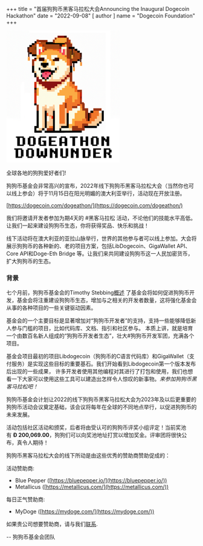 +++
title = "首届狗狗币黑客马拉松大会Announcing the Inaugural Dogecoin Hackathon"
date = "2022-09-08"
[ author ]
  name = "Dogecoin Foundation"
+++


<img src="/dogeathon-logo.png" class='center' width='300'/>

全球各地的狗狗爱好者们!

狗狗币基金会非常高兴的宣布，2022年线下狗狗币黑客马拉松大会（当然你也可以线上参会）将于11月15日在阳光明媚的澳大利亚举行，活动现在开放注册。

[https://dogecoin.com/dogeathon/](https://dogecoin.com/dogeathon/)

我们将邀请开发者参加为期4天的 #黑客马拉松 活动，不论他们的技能水平高低。让我们一起来建设狗狗币生态，你将获得奖品、快乐和挑战！

线下活动将在澳大利亚的亚拉山脉举行，世界的其他参与者可以线上参加。大会将展示狗狗币的各种新的、老的项目方案，包括LibDogecoin、GigaWallet API、Core API和Doge-Eth Bridge 等。让我们来共同建设狗狗币这一人民加密货币，扩大狗狗币的生态。

### 背景

七个月前，狗狗币基金会的Timothy Stebbing[概述](https://foundation.dogecoin.com/blog/2022-02-15-tjstebbing/) 了基金会将如何促进狗狗币开发，基金会将注重建设狗狗币生态，增加与之相关的开发者数量，这将强化基金会从事的各种项目的一些关键驱动因素。

基金会的一个主要目标是显著增加对“狗狗币开发者”的支持，支持一些能够降低新人参与门槛的项目，比如代码库、文档、指引和社区参与。 本质上讲，就是培育一个由数百名新人组成的“狗狗币开发者生态”，壮大#狗狗币开发军团，充满各个项目。

基金会项目最初的项目Libdogecoin（狗狗币的C语言代码库）和GigaWallet（支付服务）是实现这些目标的重要基石。我们开始看到Libdogecoin第一个版本发布后出现的一些成果，
许多开发者使用其他编程对其进行了打包和使用，我们也想看一下大家可以使用这些工具可以建造出怎样令人惊叹的新事物。*来参加狗狗币黑客马拉松吧！*

狗狗币基金会计划让2022的线下狗狗币黑客马拉松大会为2023年及以后更重要的狗狗币活动会议奠定基础，该会议将每年在全球的不同地点举行，以促进狗狗币的未来发展。

活动包括社区活动和颁奖，后者将由受认可的狗狗币评奖小组评定！当前奖池有 **Ð 200,069.00**，狗狗们可以向奖池地址打赏以增加奖金。评审团将很快公布，真令人期待！

狗狗币黑客马拉松大会的线下所动是由这些优秀的赞助商赞助促成的：

活动赞助商:

- Blue Pepper ([https://bluepepper.io/](https://bluepepper.io/))
- Metallicus ([https://metallicus.com/](https://metallicus.com/))

每日正气赞助商:

- MyDoge ([https://mydoge.com/](https://mydoge.com/))

如果贵公司想要赞助商，请与我们[联系](mailto:events@dogecoin.com).


-- 狗狗币基金会团队
